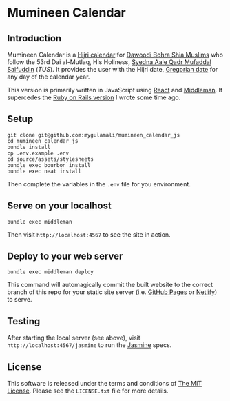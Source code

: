 # Mumineen Calendar

## Introduction

Mumineen Calendar is a [Hijri calendar] for [Dawoodi Bohra Shia Muslims] who
follow the 53rd Dai al-Mutlaq, His Holiness, [Syedna Aale Qadr Mufaddal
Saifuddin] (_TUS_). It provides the user with the Hijri date, [Gregorian date]
for any day of the calendar year.

This version is primarily written in JavaScript using [React] and [Middleman].
It supercedes the [Ruby on Rails version] I wrote some time ago.

[Dawoodi Bohra Shia Muslims]: https://www.thedawoodibohras.com/
[Gregorian date]: http://en.wikipedia.org/wiki/Gregorian_calendar
[Hijri Calendar]: http://en.wikipedia.org/wiki/Islamic_calendar
[Middleman]: http://middlemanapp.com/
[React]: http://facebook.github.io/react/
[Ruby on Rails version]: https://github.com/mygulamali/mumineen_calendar
[Syedna Aale Qadr Mufaddal Saifuddin]: https://www.thedawoodibohras.com/about-the-bohras/the-dai-al-mutlaq/53rd-dai-al-mutlaq/

## Setup

```shell
git clone git@github.com:mygulamali/mumineen_calendar_js
cd mumineen_calendar_js
bundle install
cp .env.example .env
cd source/assets/stylesheets
bundle exec bourbon install
bundle exec neat install
```
Then complete the variables in the `.env` file for you environment.

## Serve on your localhost

`bundle exec middleman`

Then visit `http://localhost:4567` to see the site in action.

## Deploy to your web server

`bundle exec middleman deploy`

This command will automagically commit the built website to the correct branch
of this repo for your static site server (i.e. [GitHub Pages] or [Netlify])
to serve.

[Netlify]: https://www.netlify.com/ "Netlify"
[GitHub Pages]: https://pages.github.com/ "GitHub Pages"

## Testing

After starting the local server (see above), visit
`http://localhost:4567/jasmine` to run the [Jasmine] specs.

[Jasmine]: http://jasmine.github.io/

## License

This software is released under the terms and conditions of [The MIT License].
Please see the `LICENSE.txt` file for more details.

[The MIT License]: http://www.opensource.org/licenses/mit-license.php
